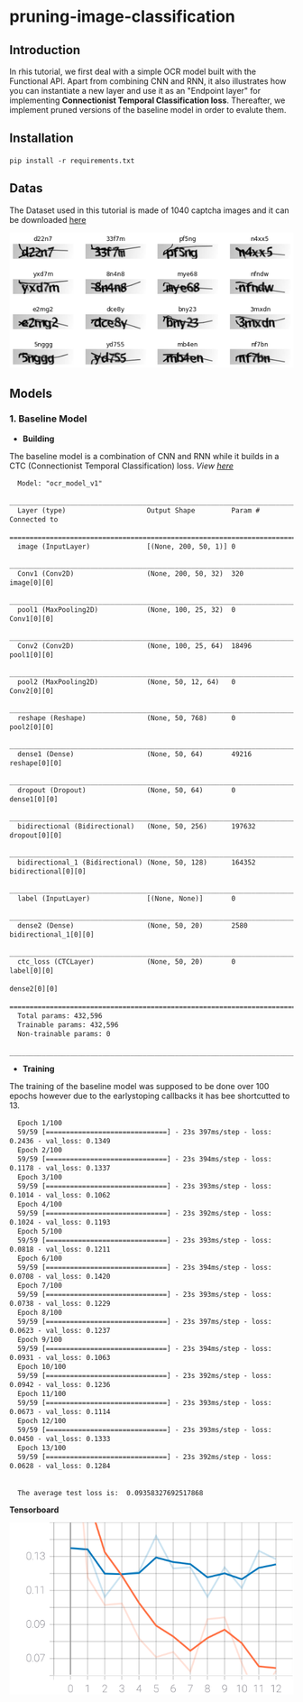 # pruning-image-classification

## Introduction

In rhis tutorial, we first deal with a simple OCR model built with the Functional API. Apart from combining CNN and RNN, it also illustrates how you can instantiate a new layer and use it as an "Endpoint layer" for implementing **Connectionist Temporal Classification loss**. Thereafter, we implement pruned versions of the baseline model in order to evalute them.

## Installation

`pip install -r requirements.txt`

## Datas

The Dataset used in this tutorial is made of 1040  captcha images and it can be downloaded [here](https://github.com/IsmaelMekene/pruning-image-classification/blob/main/data/captchas.zip)

<p align="center">
  <img title= "Data Visualisation" src="https://github.com/IsmaelMekene/pruning-image-classification/blob/main/data/viz_captcha.png" alt="Visualize fee captchas">
</p>


## Models

### 1. Baseline Model

- **Building**

The baseline model is a combination of CNN and RNN while it builds in a CTC (Connectionist Temporal Classification) loss.
*View [here](https://github.com/IsmaelMekene/pruning-image-classification/blob/main/models/baseline_model.py)*


      Model: "ocr_model_v1"
      __________________________________________________________________________________________________
      Layer (type)                    Output Shape         Param #     Connected to                     
      ==================================================================================================
      image (InputLayer)              [(None, 200, 50, 1)] 0                                            
      __________________________________________________________________________________________________
      Conv1 (Conv2D)                  (None, 200, 50, 32)  320         image[0][0]                      
      __________________________________________________________________________________________________
      pool1 (MaxPooling2D)            (None, 100, 25, 32)  0           Conv1[0][0]                      
      __________________________________________________________________________________________________
      Conv2 (Conv2D)                  (None, 100, 25, 64)  18496       pool1[0][0]                      
      __________________________________________________________________________________________________
      pool2 (MaxPooling2D)            (None, 50, 12, 64)   0           Conv2[0][0]                      
      __________________________________________________________________________________________________
      reshape (Reshape)               (None, 50, 768)      0           pool2[0][0]                      
      __________________________________________________________________________________________________
      dense1 (Dense)                  (None, 50, 64)       49216       reshape[0][0]                    
      __________________________________________________________________________________________________
      dropout (Dropout)               (None, 50, 64)       0           dense1[0][0]                     
      __________________________________________________________________________________________________
      bidirectional (Bidirectional)   (None, 50, 256)      197632      dropout[0][0]                    
      __________________________________________________________________________________________________
      bidirectional_1 (Bidirectional) (None, 50, 128)      164352      bidirectional[0][0]              
      __________________________________________________________________________________________________
      label (InputLayer)              [(None, None)]       0                                            
      __________________________________________________________________________________________________
      dense2 (Dense)                  (None, 50, 20)       2580        bidirectional_1[0][0]            
      __________________________________________________________________________________________________
      ctc_loss (CTCLayer)             (None, 50, 20)       0           label[0][0]                      
                                                                       dense2[0][0]                     
      ==================================================================================================
      Total params: 432,596
      Trainable params: 432,596
      Non-trainable params: 0
      __________________________________________________________________________________________________
      
      
      
- **Training**

The training of the baseline model was supposed to be done over 100 epochs however due to the earlystoping callbacks it has bee shortcutted to 13.



      Epoch 1/100
      59/59 [==============================] - 23s 397ms/step - loss: 0.2436 - val_loss: 0.1349
      Epoch 2/100
      59/59 [==============================] - 23s 394ms/step - loss: 0.1178 - val_loss: 0.1337
      Epoch 3/100
      59/59 [==============================] - 23s 393ms/step - loss: 0.1014 - val_loss: 0.1062
      Epoch 4/100
      59/59 [==============================] - 23s 392ms/step - loss: 0.1024 - val_loss: 0.1193
      Epoch 5/100
      59/59 [==============================] - 23s 393ms/step - loss: 0.0818 - val_loss: 0.1211
      Epoch 6/100
      59/59 [==============================] - 23s 394ms/step - loss: 0.0708 - val_loss: 0.1420
      Epoch 7/100
      59/59 [==============================] - 23s 393ms/step - loss: 0.0738 - val_loss: 0.1229
      Epoch 8/100
      59/59 [==============================] - 23s 397ms/step - loss: 0.0623 - val_loss: 0.1237
      Epoch 9/100
      59/59 [==============================] - 23s 394ms/step - loss: 0.0931 - val_loss: 0.1063
      Epoch 10/100
      59/59 [==============================] - 23s 392ms/step - loss: 0.0942 - val_loss: 0.1236
      Epoch 11/100
      59/59 [==============================] - 23s 393ms/step - loss: 0.0673 - val_loss: 0.1114
      Epoch 12/100
      59/59 [==============================] - 23s 393ms/step - loss: 0.0450 - val_loss: 0.1333
      Epoch 13/100
      59/59 [==============================] - 23s 392ms/step - loss: 0.0628 - val_loss: 0.1284
      
      
      The average test loss is:  0.09358327692517868
      
      
**Tensorboard**

<p align="center">
  <img title= "Baseline model" src="https://github.com/IsmaelMekene/pruning-image-classification/blob/main/data/loss_captcha.svg">
</p>
